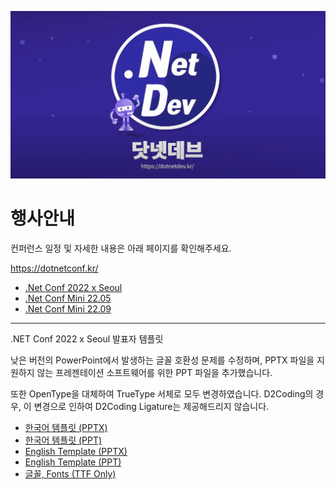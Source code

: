 ![Main](../dotNET_Dev.jpg)

# 행사안내

컨퍼런스 일정 및 자세한 내용은 아래 페이지를 확인해주세요.

https://dotnetconf.kr/

* [.Net Conf 2022 x Seoul](dotNETConf)
* [.Net Conf Mini 22.05](dotNETConf-Mini-22.05)
* [.Net Conf Mini 22.09](dotNETConf-Mini-22.09)

---

.NET Conf 2022 x Seoul 발표자 템플릿

낮은 버전의 PowerPoint에서 발생하는 글꼴 호환성 문제를 수정하며, PPTX 파일을 지원하지 않는 프레젠테이션 소프트웨어를 위한 PPT 파일을 추가했습니다.

또한 OpenType을 대체하여 TrueType 서체로 모두 변경하였습니다. D2Coding의 경우, 이 변경으로 인하여 D2Coding Ligature는 제공해드리지 않습니다.

- [한국어 템플릿 (PPTX)](dotnetconf2022-deck-template-korean.pptx)
- [한국어 템플릿 (PPT)](dotnetconf2022-deck-template-korean.ppt)
- [English Template (PPTX)](dotnetconf2022-deck-template-english.pptx)
- [English Template (PPT)](dotnetconf2022-deck-template-english.ppt)
- [글꼴, Fonts (TTF Only)](dotnetconf2022-deck-fonts.zip)
